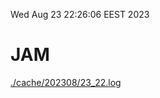 Wed Aug 23 22:26:06 EEST 2023
# JAM
<a href='./cache/202308/23_22.log'>./cache/202308/23_22.log</a>
